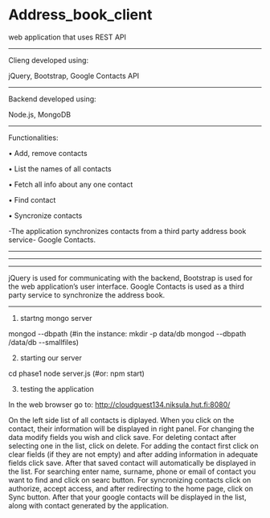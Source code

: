 Address_book_client
===================

web application that uses REST API

**********************************************

Clieng developed using:

 jQuery, Bootstrap, Google Contacts API 
 
**********************************************
Backend developed using:

Node.js, MongoDB
**********************************************

Functionalities:

• Add, remove contacts

• List the names of all contacts

• Fetch all info about any one contact

• Find contact

• Syncronize contacts

 -The application synchronizes contacts from a third party address book service-  Google Contacts.
 
 
******************************************
******************************************


**********************************************************************************
 jQuery is used for communicating with the backend, Bootstrap is used for the web application’s user interface. Google Contacts is used as a third party service to synchronize the address book.
**********************************************************************************

1. startng mongo server

mongod --dbpath <path>
(#in the instance: 
mkdir -p data/db 
mongod --dbpath /data/db --smallfiles)


2. starting our server

 cd phase1
 node server.js 
(#or:
 npm start)


3. testing the application

In the web browser go to: http://cloudguest134.niksula.hut.fi:8080/

On the left side list of all contacts is diplayed. When you click on the contact, their information will be displayed in right panel. For changing the data modify fields you wish and click save. For deleting contact after selecting one in the list, click on delete. For adding the contact first click on clear fields (if they are not empty) and after adding information in adequate fields click save. After that saved contact will automatically be displayed in the list. For searching enter name, surname, phone or email of contact you want to find and click on searc button. For syncronizing contacts click on authorize, accept access, and after redirecting to the home page, click on Sync button. After that your google contacts will be displayed in the list, along with contact generated by the application.
